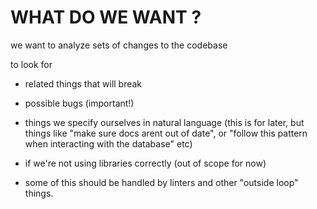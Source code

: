 # WHAT DO WE WANT ? 

we want to analyze sets of changes to the codebase

to look for
- related things that will break
- possible bugs (important!)
- things we specify ourselves in natural language (this is for later, but things like "make sure docs arent out of date", or "follow this pattern when interacting with the database" etc)
- if we're not using libraries correctly (out of scope for now)

- some of this should be handled by linters and other "outside loop" things. 
